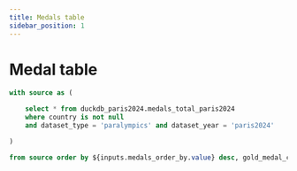 ```yaml
---
title: Medals table
sidebar_position: 1
---
```


# Medal table

```sql medals_total_paris2024
with source as (

    select * from duckdb_paris2024.medals_total_paris2024 
    where country is not null
    and dataset_type = 'paralympics' and dataset_year = 'paris2024'

)

from source order by ${inputs.medals_order_by.value} desc, gold_medal_count desc, silver_medal_count desc, bronze_medal_count desc
```

<Dropdown name=medals_order_by>
    <DropdownOption valueLabel="Order by Gold medals" value="gold_medal_count" />
    <DropdownOption valueLabel="Order by Total medals" value="total_medal_count" />
</Dropdown>

<DataTable data={medals_total_paris2024} search=true>
  <Column id=flag contentType=image height=30px align=center />
	<Column id=country align=center />
	<Column id=gold_medal_count align=center title="Gold Medals" contentType=colorscale scaleColor=#FFD700 />
	<Column id=silver_medal_count align=center title="Silver Medals" contentType=colorscale scaleColor=#C0C0C0 />
  <Column id=bronze_medal_count align=center title="Bronze Medals" contentType=colorscale scaleColor=#CD7F32 />
	<Column id=total_medal_count align=center title="Total" />
</DataTable>